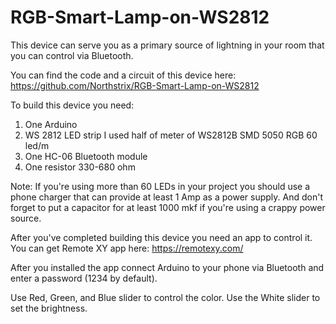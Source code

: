 # RGB-Smart-Lamp-on-WS2812

This device can serve you as a primary source of lightning in your room that you can control via Bluetooth.

You can find the code and a circuit of this device here:  https://github.com/Northstrix/RGB-Smart-Lamp-on-WS2812

To build this device you need:
1) One Arduino
2) WS 2812 LED strip I used half of meter of WS2812B SMD 5050 RGB 60 led/m
3) One HC-06 Bluetooth module
4) One resistor 330-680 ohm

Note: If you're using more than 60 LEDs in your project you should use a phone charger that can provide at least 1 Amp as a power supply.
And don't forget to put a capacitor for at least 1000 mkf if you're using a crappy power source.

After you've completed building this device you need an app to control it.
You can get Remote XY app here: https://remotexy.com/

After you installed the app connect Arduino to your phone via Bluetooth and enter a password (1234 by default).

Use Red, Green, and Blue slider to control the color. Use the White slider to set the brightness.
